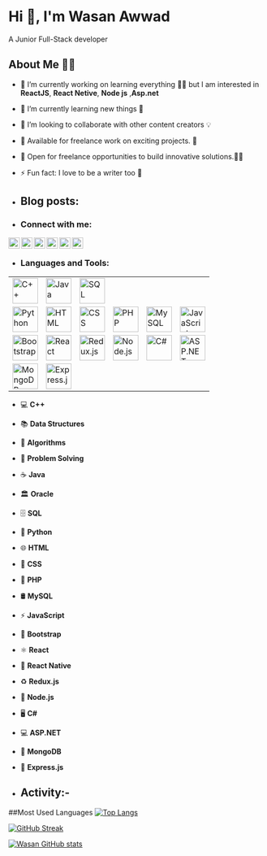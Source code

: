 # Hi 👋, I'm Wasan Awwad
A Junior Full-Stack developer 

<!--
**WA-A/WA-A** is a ✨ _special_ ✨ repository because its `README.md` (this file) appears on your GitHub profile.

Here are some ideas to get you started:
-->
## About Me 👨‍💻
- 🔭 I’m currently working on learning everything 👨‍💻 but I am interested in  **ReactJS**, **React Netive**, **Node js** ,**Asp.net**
- 🌱 I’m currently learning new things 🧠
- 👯 I’m looking to collaborate with other content creators 💡
- 🤝 Available for freelance work on exciting projects. 🌟
- 🚀 Open for freelance opportunities to build innovative solutions.👨‍💻
- ⚡ Fun fact: I love to be a writer too 💼

- ## Blog posts:
- ### Connect with me:

[<img align="left" alt="LinkedIn" width="22px" src="https://cdn.jsdelivr.net/npm/simple-icons@v3/icons/linkedin.svg" />](https://www.linkedin.com/in/wasan-awwad-607a07241)
[<img align="left" alt="Twitter" width="22px" src="https://cdn.jsdelivr.net/npm/simple-icons@v3/icons/twitter.svg" />](https://x.com/WasanAwwad)
[<img align="left" alt="Facebook" width="22px" src="https://cdn.jsdelivr.net/npm/simple-icons@v3/icons/facebook.svg" />](https://www.facebook.com/wasan.awwad.9?mibextid=LQQJ4d)
[<img align="left" alt="Instagram" width="22px" src="https://cdn.jsdelivr.net/npm/simple-icons@v3/icons/instagram.svg" />](https://www.instagram.com/wasan.a.awwad/profilecard/?igsh=ZXd5dmFlMHhhbnAy)
[<img align="left" alt="HackerRank" width="22px" src="https://cdn.jsdelivr.net/npm/simple-icons@v3/icons/hackerrank.svg" />](https://www.hackerrank.com/profile/nnu_ce_12042150)
[<img align="left" alt="Codeforces" width="22px" src="https://cdn.jsdelivr.net/npm/simple-icons@v3/icons/codeforces.svg" />](https://codeforces.com/profile/wasanawwad)

<br />

- ### Languages and Tools:
<table>
  <tr>
    <td><img src="https://img.icons8.com/color/48/000000/c-plus-plus-logo.png" alt="C++" width="50"/></td>
    <td><img src="https://img.icons8.com/color/48/000000/java-coffee-cup-logo.png" alt="Java" width="50"/></td>
    <td><img src="https://img.icons8.com/color/48/000000/sql.png" alt="SQL" width="50"/></td>
  </tr>
  <tr>
    <td><img src="https://img.icons8.com/color/48/000000/python.png" alt="Python" width="50"/></td>
    <td><img src="https://img.icons8.com/color/48/000000/html-5.png" alt="HTML" width="50"/></td>
    <td><img src="https://img.icons8.com/color/48/000000/css3.png" alt="CSS" width="50"/></td>
    <td><img src="https://img.icons8.com/color/48/000000/php.png" alt="PHP" width="50"/></td>
    <td><img src="https://img.icons8.com/color/48/000000/mysql-logo.png" alt="MySQL" width="50"/></td>
    <td><img src="https://img.icons8.com/color/48/000000/javascript.png" alt="JavaScript" width="50"/></td>
  </tr>
  <tr>
    <td><img src="https://img.icons8.com/color/48/000000/bootstrap.png" alt="Bootstrap" width="50"/></td>
    <td><img src="https://img.icons8.com/color/48/000000/react-native.png" alt="React" width="50"/></td>
    <td><img src="https://img.icons8.com/color/48/000000/redux.png" alt="Redux.js" width="50"/></td>
    <td><img src="https://img.icons8.com/color/48/000000/nodejs.png" alt="Node.js" width="50"/></td>
    <td><img src="https://img.icons8.com/color/48/000000/c-sharp-logo.png" alt="C#" width="50"/></td>
    <td><img src="https://img.icons8.com/color/48/000000/asp-net.png" alt="ASP.NET" width="50"/></td>
  </tr>
  <tr>
    <td><img src="https://img.icons8.com/color/48/000000/mongodb.png" alt="MongoDB" width="50"/></td>
    <td><img src="https://img.icons8.com/color/48/000000/express.png" alt="Express.js" width="50"/></td>
  </tr>
</table>


- 💻 **C++**
- 📚 **Data Structures**
- 📐 **Algorithms**
- 🧠 **Problem Solving**
- ☕ **Java**
- 🏛 **Oracle**
- 🗄 **SQL**
- 🐍 **Python**
- 🌐 **HTML**
- 🎨 **CSS**
- 🐘 **PHP**
- 🛢 **MySQL**
- ⚡ **JavaScript**
- 🎨 **Bootstrap**
- ⚛️ **React**
- 📱 **React Native**
- ♻️ **Redux.js**
- 🌲 **Node.js**
- 🖥 **C#**
- 💻 **ASP.NET**
- 🍃 **MongoDB**
- 🚀 **Express.js**





- ## Activity:-

##Most Used Languages
[![Top Langs](https://github-readme-stats.vercel.app/api/top-langs/?username=WA-A&layout=compact)](https://github.com/anuraghazra/github-readme-stats)


<!-- GitHub Streak Stats -->
[![GitHub Streak](https://streak-stats.demolab.com/?user=WA-A&theme=dark)](https://git.io/streak-stats)

<!-- GitHub Stats -->
[![Wasan GitHub stats](https://github-readme-stats.vercel.app/api?username=WA-A&show_icons=true&theme=dark)](https://github.com/anuraghazra/github-readme-stats)








